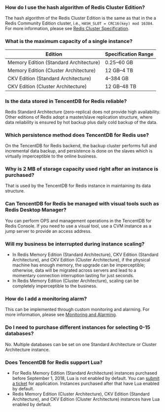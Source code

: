 ### How do I use the hash algorithm of Redis Cluster Edition?
The hash algorithm of the Redis Cluster Edition is the same as that in the a Redis Community Edition cluster, i.e., `HASH_SLOT = CRC16(key) mod 16384`. For more information, please see [Redis Cluster Specification](https://redis.io/topics/cluster-spec).

### What is the maximum capacity of a single instance?

| Edition | Specification Range |
|--|--|
| Memory Edition (Standard Architecture) | 0.25–60 GB  |
| Memory Edition (Cluster Architecture) | 12 GB–4 TB  |
| CKV Edition (Standard Architecture) | 4–384 GB  |
| CKV Edition (Cluster Architecture) | 12 GB–48 TB  |

### Is the data stored in TencentDB for Redis reliable?
Redis Standard Architecture (zero-replica) does not provide high availability. Other editions of Redis adopt a master/slave replication structure, where data reliability is ensured by hot backup plus daily cold backup of the data.

### Which persistence method does TencentDB for Redis use?
On the TencentDB for Redis backend, the backup cluster performs full and incremental data backup, and persistence is done on the slaves which is virtually imperceptible to the online business.

### Why is 2 MB of storage capacity used right after an instance is purchased?
That is used by the TencentDB for Redis instance in maintaining its data structure.

### Can TencentDB for Redis be managed with visual tools such as Redis Desktop Manager?
You can perform OPS and management operations in the TencentDB for Redis Console. If you need to use a visual tool, use a CVM instance as a jump server to provide an access address.

### Will my business be interrupted during instance scaling?
- In Redis Memory Edition (Standard Architecture), CKV Edition (Standard Architecture), and CKV Edition (Cluster Architecture), if the physical machine has enough memory, the upgrade can be imperceptible; otherwise, data will be migrated across servers and lead to a momentary connection interruption lasting for just seconds.
- In Redis Memory Edition (Cluster Architecture), scaling can be completely imperceptible to the business.

### How do I add a monitoring alarm?
This can be implemented through custom monitoring and alarming. For more information, please see [Monitoring and Alarming](https://intl.cloud.tencent.com/document/product/239/34589).

### Do I need to purchase different instances for selecting 0-15 databases?
No. Multiple databases can be set on one Standard Architecture or Cluster Architecture instance.


### Does TencentDB for Redis support Lua?
- For Redis Memory Edition (Standard Architecture) instances purchased before September 1, 2018, Lua is not enabled by default. You can [submit a ticket](https://console.cloud.tencent.com/workorder/category) for application.
Instances purchased after that have Lua enabled by default.
- Redis Memory Edition (Cluster Architecture), CKV Edition (Standard Architecture), and CKV Edition (Cluster Architecture) instances have Lua enabled by default.

